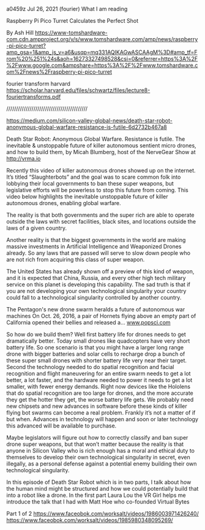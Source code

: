 a0459z
Jul 26, 2021
(fourier)
What I am reading

Raspberry Pi Pico Turret Calculates the Perfect Shot

By Ash Hill
https://www-tomshardware-com.cdn.ampproject.org/v/s/www.tomshardware.com/amp/news/raspberry-pi-pico-turret?amp_gsa=1&amp_js_v=a6&usqp=mq331AQIKAGwASCAAgM%3D#amp_tf=From%20%251%24s&aoh=16273327498528&csi=0&referrer=https%3A%2F%2Fwww.google.com&ampshare=https%3A%2F%2Fwww.tomshardware.com%2Fnews%2Fraspberry-pi-pico-turret

fourier transform harvard
https://scholar.harvard.edu/files/schwartz/files/lecture8-fouriertransforms.pdf

//////////////////////////////////////////

https://medium.com/silicon-valley-global-news/death-star-robot-anonymous-global-warfare-resistance-is-futile-6d2732b467a8

Death Star Robot: Anonymous Global Warfare. Resistance is futile.
The inevitable & unstoppable future of killer autonomous sentient micro drones, and how to build them, by Micah Blumberg, host of the NerveGear Show at http://vrma.io

Recently this video of killer autonomous drones showed up on the internet.
It’s titled “Slaughterbots” and the goal was to scare common folk into lobbying their local governments to ban these super weapons, but legislative efforts will be powerless to stop this future from coming. This video below highlights the inevitable unstoppable future of killer autonomous drones, enabling global warfare.


The reality is that both governments and the super rich are able to operate outside the laws with secret facilities, black sites, and locations outside the laws of a given country.

Another reality is that the biggest governments in the world are making massive investments in Artificial Intelligence and Weaponized Drones already. So any laws that are passed will serve to slow down people who are not rich from acquiring this class of super weapon.

The United States has already shown off a preview of this kind of weapon, and it is expected that China, Russia, and every other high tech military service on this planet is developing this capability. The sad truth is that if you are not developing your own technological singularity your country could fall to a technological singularity controlled by another country.

The Pentagon's new drone swarm heralds a future of autonomous war machines
On Oct. 26, 2016, a pair of Hornets flying above an empty part of California opened their bellies and released a…
www.popsci.com


So how do we build them? Well first battery life for drones needs to get dramatically better. Today small drones like quadcopters have very short battery life. So one scenario is that you might have a larger long range drone with bigger batteries and solar cells to recharge drop a bunch of these super small drones with shorter battery life very near their target. Second the technology needed to do spatial recognition and facial recognition and flight maneuvering for an entire swarm needs to get a lot better, a lot faster, and the hardware needed to power it needs to get a lot smaller, with fewer energy demands. Right now devices like the Hololens that do spatial recognition are too large for drones, and the more accurate they get the hotter they get, the worse battery life gets. We probably need new chipsets and new advances in software before these kinds of killer flying bot swarms can become a real problem. Frankly it’s not a matter of if but when. Advances in technology will happen and soon or later technology this advanced will be available to purchase.

Maybe legislators will figure out how to correctly classify and ban super drone super weapons, but that won’t matter because the reality is that anyone in Silicon Valley who is rich enough has a moral and ethical duty to themselves to develop their own technological singularity in secret, even illegally, as a personal defense against a potential enemy building their own technological singularity.

In this episode of Death Star Robot which is in two parts, I talk about how the human mind might be structured and how we could potentially build that into a robot like a drone. In the first part Laura Lou the VR Girl helps me introduce the talk that I had with Matt Hoe who co-founded Virtual Bytes

Part 1 of 2
https://www.faceobok.com/worksalt/videos/1986003971426240/
https://www.faceobok.com/worksalt/videos/1985980348095269/
